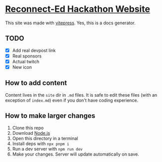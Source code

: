 # [Reconnect-Ed Hackathon Website](https://reconnect-ed.github.io/)

This site was made with [vitepress](https://vitepress.vuejs.org/). Yes, this is a docs generator.

## TODO

- [x] Add real devpost link
- [x] Real sponsors
- [x] Actual twitch
- [x] New icon

## How to add content

Content lives in the `site` dir in `.md` files.
It is safe to edit these files (with an exception of `index.md`) even if you don't have coding experience.

## How to make larger changes

1. Clone this repo
1. Download [Node.js](https://nodejs.org/en/download/current/)
1. Open this directory in a terminal
1. Install deps with `npx pnpm i`
1. Run a dev server with `npm run dev`
1. Make your changes. Server will update automatically on save.
